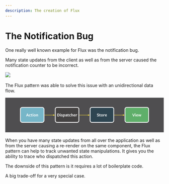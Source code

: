 ```yaml
---
description: The creation of Flux
---
```


# The Notification Bug

One really well known example for Flux was the notification bug.

Many state updates from the client as well as from the server caused the notification counter to be incorrect.

![](https://encrypted-tbn0.gstatic.com/images?q=tbn:ANd9GcQZg7-aVRfctv-NUbESjrQJJDrn_GESCDvHByDpK-XPi_HyQ_Mr_w&s)

The Flux pattern was able to solve this issue with an unidirectional data flow.

![](.gitbook/assets/flux-simple-f8-diagram-1300w.png)

When you have many state updates from all over the application as well as from the server causing a re-render on the same component, the Flux pattern can help to track unwanted state manipulations. It gives you the ability to trace who dispatched this action.

The downside of this pattern is it requires a lot of boilerplate code.

A big trade-off for a very special case.

